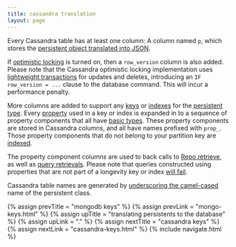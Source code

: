 ```yaml
---
title: cassandra translation
layout: page
---
```


Every Cassandra table has at least one column: A column named `p`,
which stores the [persistent object translated into
JSON](json.html).

If [optimistic locking](../context/opt-lock.html) is turned on, then a
`row_version` column is also added. Please note that the Cassandra
optimistic locking implementation uses [lightweight
transactions](http://docs.datastax.com/en/cassandra/2.0/cassandra/dml/dml_ltwt_transaction_c.html)
for updates and deletes, introducing an `IF row_version = ...` clause
to the database command. This will incur a performance penalty.

More columns are added to support any [keys](../ptype/keys.html) or
[indexes](../ptype/indexes.html) for the [persistent
type](../ptype). Every [property](../ptype/properties.html) used in a
key or index is expanded in to a sequence of property components that
all have [basic types](../model/basics.html). These property
components are stored in Cassandra columns, and all have names
prefixed with `prop_`.  Those property components that do not belong
to your partition key are
[indexed](https://docs.datastax.com/en/cql/3.1/cql/cql_reference/create_index_r.html).

The property component columns are used to back calls to
[Repo.retrieve](../repo/retrieve.html), as well as [query
retrievals](../query/retrieve-by.html). Please note that queries constructed
using properties that are not part of a longevity key or index [will
fail](../query/cassandra-query-limits.html).

Cassandra table names are generated by [underscoring the
camel-cased](http://longevityframework.org/scaladocs/emblem-latest/index.html#emblem.stringUtil$@camelToUnderscore(name:String):String)
name of the persistent class.

{% assign prevTitle = "mongodb keys" %}
{% assign prevLink = "mongo-keys.html" %}
{% assign upTitle = "translating persistents to the database" %}
{% assign upLink = "." %}
{% assign nextTitle = "cassandra keys" %}
{% assign nextLink = "cassandra-keys.html" %}
{% include navigate.html %}
